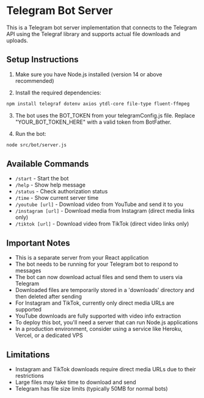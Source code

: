 
# Telegram Bot Server

This is a Telegram bot server implementation that connects to the Telegram API using the Telegraf library and supports actual file downloads and uploads.

## Setup Instructions

1. Make sure you have Node.js installed (version 14 or above recommended)

2. Install the required dependencies:
```bash
npm install telegraf dotenv axios ytdl-core file-type fluent-ffmpeg
```

3. The bot uses the BOT_TOKEN from your telegramConfig.js file. Replace "YOUR_BOT_TOKEN_HERE" with a valid token from BotFather.

4. Run the bot:
```bash
node src/bot/server.js
```

## Available Commands

- `/start` - Start the bot
- `/help` - Show help message
- `/status` - Check authorization status
- `/time` - Show current server time
- `/youtube [url]` - Download video from YouTube and send it to you
- `/instagram [url]` - Download media from Instagram (direct media links only)
- `/tiktok [url]` - Download video from TikTok (direct video links only)

## Important Notes

- This is a separate server from your React application
- The bot needs to be running for your Telegram bot to respond to messages
- The bot can now download actual files and send them to users via Telegram
- Downloaded files are temporarily stored in a 'downloads' directory and then deleted after sending
- For Instagram and TikTok, currently only direct media URLs are supported
- YouTube downloads are fully supported with video info extraction
- To deploy this bot, you'll need a server that can run Node.js applications
- In a production environment, consider using a service like Heroku, Vercel, or a dedicated VPS

## Limitations

- Instagram and TikTok downloads require direct media URLs due to their restrictions
- Large files may take time to download and send
- Telegram has file size limits (typically 50MB for normal bots)

